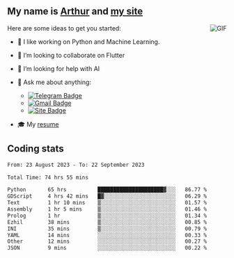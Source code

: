 
## My name is [Arthur](https://www.linkedin.com/in/arthur-novais-201420/) and [my site](https://arthurcn96.github.io/)

<!--
**Arthurcn96/Arthurcn96** is a ✨ _special_ ✨ repository because its `README.md` (this file) appears on your GitHub profile.
-->
<img align="right"  max-width="440" max-height="240" alt="GIF" src="https://raw.githubusercontent.com/Arthurcn96/Arthurcn96/master/helloThere.gif" />

Here are some ideas to get you started:

- 🤖 I like working on Python and Machine Learning.
- 👯 I’m looking to collaborate on Flutter
- 🤔 I’m looking for help with AI
- 💬 Ask me about anything:
    - [![Telegram Badge](https://img.shields.io/badge/-@Arthurcn9-0088cc?style=for-the-badge&logo=Telegram&logoColor=white)](https://t.me/Arthurcn9)
    - [![Gmail Badge](https://img.shields.io/badge/-@Arthurcn9-red?style=for-the-badge&logo=Gmail&logoColor=white)](mailto:Arthurcn96@gmail.com)
    - [![Site Badge](https://img.shields.io/badge/arthurcn96.github.io-informational?style=for-the-badge&logo=internetexplorer)](https://arthurcn96.github.io/)

- 🎓 My [resume](https://github.com/Arthurcn96/resume/blob/master/Resume_PT-BR.pdf)


## Coding stats
<!--START_SECTION:waka-->

```txt
From: 23 August 2023 - To: 22 September 2023

Total Time: 74 hrs 55 mins

Python       65 hrs          █████████████████████▓░░░   86.77 %
GDScript     4 hrs 42 mins   █▓░░░░░░░░░░░░░░░░░░░░░░░   06.29 %
Text         1 hr 10 mins    ▒░░░░░░░░░░░░░░░░░░░░░░░░   01.57 %
Assembly     1 hr 5 mins     ▒░░░░░░░░░░░░░░░░░░░░░░░░   01.46 %
Prolog       1 hr            ▒░░░░░░░░░░░░░░░░░░░░░░░░   01.34 %
Ezhil        38 mins         ▒░░░░░░░░░░░░░░░░░░░░░░░░   00.85 %
INI          35 mins         ▒░░░░░░░░░░░░░░░░░░░░░░░░   00.79 %
YAML         14 mins         ░░░░░░░░░░░░░░░░░░░░░░░░░   00.33 %
Other        12 mins         ░░░░░░░░░░░░░░░░░░░░░░░░░   00.27 %
JSON         9 mins          ░░░░░░░░░░░░░░░░░░░░░░░░░   00.22 %
```

<!--END_SECTION:waka-->
